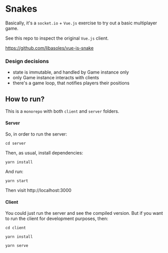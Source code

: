 # Snakes

Basically, it's a `socket.io` + `Vue.js` exercise to try out a basic multiplayer game.

See this repo to inspect the original `Vue.js` client.

https://github.com/libasoles/vue-js-snake

### Design decisions

- state is immutable, and handled by Game instance only
- only Game instance interacts with clients
- there's a game loop, that notifies players their positions

## How to run?

This is a `monorepo` with both `client` and `server` folders.

#### Server
So, in order to run the server:

`cd server`

Then, as usual, install dependencies:

`yarn install`

And run:

`yarn start`

Then visit http://localhost:3000

#### Client

You could just run the server and see the compiled version. But if you want to run the client for development purposes, then:

`cd client`

`yarn install`

`yarn serve`
